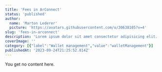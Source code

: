 ```yaml
---
title: 'Fees in ArConnect'
status: 'published'
author:
  name: 'Marton Lederer'
  picture: 'https://avatars.githubusercontent.com/u/30638105?v=4'
slug: 'fees-in-arconnect'
description: 'Lorem ipsum dolor sit amet consectetur adipisicing elit. Numquam a ut aliquam maxime assumenda dolor veritatis non blanditiis eos, quisquam facere rem accusantium, error praesentium suscipit eligendi unde ducimus deserunt.'
coverImage: ''
category: [{"label":"Wallet management","value":"walletManagement"}]
publishedAt: '2023-09-24T21:25:52.814Z'
---
```


You get no content here.


